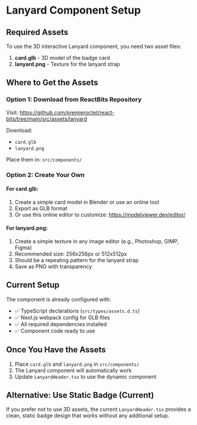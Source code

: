 # Lanyard Component Setup

## Required Assets

To use the 3D interactive Lanyard component, you need two asset files:

1. **card.glb** - 3D model of the badge card
2. **lanyard.png** - Texture for the lanyard strap

## Where to Get the Assets

### Option 1: Download from ReactBits Repository
Visit: https://github.com/premieroctet/react-bits/tree/main/src/assets/lanyard

Download:
- `card.glb`
- `lanyard.png`

Place them in: `src/components/`

### Option 2: Create Your Own

#### For card.glb:
1. Create a simple card model in Blender or use an online tool
2. Export as GLB format
3. Or use this online editor to customize: https://modelviewer.dev/editor/

#### For lanyard.png:
1. Create a simple texture in any image editor (e.g., Photoshop, GIMP, Figma)
2. Recommended size: 256x256px or 512x512px
3. Should be a repeating pattern for the lanyard strap
4. Save as PNG with transparency

## Current Setup

The component is already configured with:
- ✅ TypeScript declarations (`src/types/assets.d.ts`)
- ✅ Next.js webpack config for GLB files
- ✅ All required dependencies installed
- ✅ Component code ready to use

## Once You Have the Assets

1. Place `card.glb` and `lanyard.png` in `src/components/`
2. The Lanyard component will automatically work
3. Update `LanyardHeader.tsx` to use the dynamic component

## Alternative: Use Static Badge (Current)

If you prefer not to use 3D assets, the current `LanyardHeader.tsx` provides a clean, static badge design that works without any additional setup.

